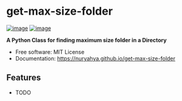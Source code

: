 # get-max-size-folder


[![image](https://img.shields.io/pypi/v/get-max-size-folder.svg)](https://pypi.python.org/pypi/get-max-size-folder)
[![image](https://img.shields.io/conda/vn/conda-forge/get-max-size-folder.svg)](https://anaconda.org/conda-forge/get-max-size-folder)


**A Python Class for finding maximum size folder in a Directory**


-   Free software: MIT License
-   Documentation: https://nuryahya.github.io/get-max-size-folder
    

## Features

-   TODO
